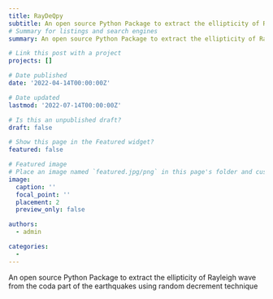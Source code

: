 ```yaml
---
title: RayDeQpy 
subtitle: An open source Python Package to extract the ellipticity of Rayleigh wave from the coda part of the earthquakes using random decrement technique
# Summary for listings and search engines
summary: An open source Python Package to extract the ellipticity of Rayleigh wave from the coda part of the earthquakes using random decrement technique

# Link this post with a project
projects: []

# Date published
date: '2022-04-14T00:00:00Z'

# Date updated
lastmod: '2022-07-14T00:00:00Z'

# Is this an unpublished draft?
draft: false

# Show this page in the Featured widget?
featured: false

# Featured image
# Place an image named `featured.jpg/png` in this page's folder and customize its options here.
image:
  caption: ''
  focal_point: ''
  placement: 2
  preview_only: false

authors:
  - admin

categories:
  - 
---
```


An open source Python Package to extract the ellipticity of Rayleigh wave from the coda part of the earthquakes using random decrement technique